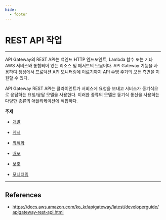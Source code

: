 ```yaml
---
hide:
  - footer
---
```


# REST API 작업

---

API Gateway의 REST API는 백엔드 HTTP 엔드포인트, Lambda 함수 또는 기타 AWS 서비스와 통합되어 있는 리소스 및 메서드의 모음이다. API Gateway 기능을 사용하여 생성에서 프로덕션 API 모니터링에 이르기까지 API 수명 주기의 모든 측면을 지원할 수 있다.

API Gateway REST API는 클라이언트가 서비스에 요청을 보내고 서비스가 동기식으로 응답하는 요청/응답 모델을 사용한다. 이러한 종류의 모델은 동기식 통신을 사용하는 다양한 종류의 애플리케이션에 적합하다.

**주제**

- [개발](https://docs.aws.amazon.com/ko_kr/apigateway/latest/developerguide/rest-api-develop.html)

- [게시](https://docs.aws.amazon.com/ko_kr/apigateway/latest/developerguide/rest-api-publish.html)

- [최적화](https://docs.aws.amazon.com/ko_kr/apigateway/latest/developerguide/rest-api-optimize.html)

- [배포](https://docs.aws.amazon.com/ko_kr/apigateway/latest/developerguide/rest-api-distribute.html)

- [보호](https://docs.aws.amazon.com/ko_kr/apigateway/latest/developerguide/rest-api-protect.html)

- [모니터링](https://docs.aws.amazon.com/ko_kr/apigateway/latest/developerguide/rest-api-monitor.html)

---

## References

- <https://docs.aws.amazon.com/ko_kr/apigateway/latest/developerguide/apigateway-rest-api.html>
